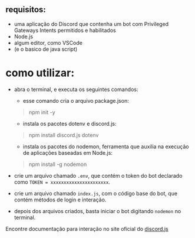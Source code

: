 ## requisitos:
- uma aplicação do Discord que contenha um bot com Privileged Gateways Intents permitidos e habilitados 
- Node.js
- algum editor, como VSCode
- (e o basico de java script)


# como utilizar:
- abra o terminal, e executa os seguintes comandos:
  - esse comando cria o arquivo package.json:
  > npm init -y
  
  - instala os pacotes dotenv e discord.js:
  > npm install discord.js dotenv
  
  - instala os pacotes do nodemon, ferramenta que auxilia na execução de aplicações baseadas em Node.js:
  > npm install -g nodemon

- crie um arquivo chamado ```.env```, que contém o token do bot declarado como ```TOKEN = xxxxxxxxxxxxxxxxxxxxxx```.
- crie um arquivo chamado ```index.js```, com o código base do bot, que contém métodos de login e interação.

- depois dos arquivos criados, basta iniciar o bot digitando ```nodemon``` no terminal.

 
 
Encontre documentação para interação no site oficial do [discord.js](https://discord.js.org/#/)
